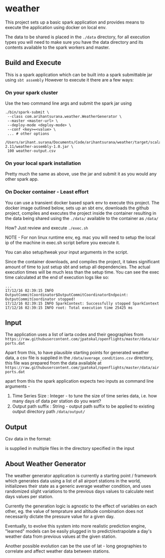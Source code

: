 # weather
This project sets up a basic spark application and provides means to execute the application using docker on local env.

The data to be shared is placed in the `./data` directory, for all execution types you will need to make sure you have the data directory and its contents available to the spark workers and master.

## Build and Execute
This is a spark application which can be built into a spark submittable jar using `sbt assembly`
However to execute it there are a few ways:

### On your spark cluster
Use the two command line args and submit the spark jar using
 ```
./bin/spark-submit \
  --class com.arihantsurana.weather.WeatherGenerator \
  --master <master-url> \
  --deploy-mode <deploy-mode> \
  --conf <key>=<value> \
  ... # other options
  /Users/arihant.surana/Documents/Code/arihantsurana/weather/target/scala-2.11/weather-assembly-1.0.jar \
  100 weather-output.csv
```

### On your local spark installation
Pretty much the same as above, use the jar and submit it as you would any other spark app.

### On Docker container - Least effort
You can use a transient docker based spark env to execute this project. The docker image outlined below, sets up an sbt env, downloads the github project, compiles and executes the project inside the container resulting in the data being shared using the `./data/` available to the container as `/data/`

How?
Just review and execute `./exec.sh`

NOTE -
For non linux runtime env, eg. mac you will need to setup the local ip of the machine in exec.sh script before you execute it.

You can also setup/tweak your input arguments in the script.

Since the container downloads,  and compiles the project, it takes significant amount of time to just setup sbt and setup all dependencies.
The actual execution times will be much less than the setup time. You can see the exec time calculated at the end of execution logs like so:
```
...
17/12/16 02:39:15 INFO OutputCommitCoordinator$OutputCommitCoordinatorEndpoint: OutputCommitCoordinator stopped!
17/12/16 02:39:15 INFO SparkContext: Successfully stopped SparkContext
17/12/16 02:39:15 INFO root: Total execution time 25425 ms
```


## Input
The application uses a list of iarta codes and their geographies from `https://raw.githubusercontent.com/jpatokal/openflights/master/data/airports.dat`

Apart from this, to have plausible starting points for generated weather data, a csv file is supplied in the `/data/average_conditions.csv` directory, this file was prepared from the data available at `https://raw.githubusercontent.com/jpatokal/openflights/master/data/airports.dat`

apart from this the spark application expects two inputs as command line arguments -
1) Time Series Size : Integer - to tune the size of time series data, i.e. how many days of data per station do you want?
2) Output path suffix : String - output path suffix to be applied to existing output directory path `/data/output/`

## Output
Csv data in the format:

is supplied in multiple files in the directory specified in the input

## About Weather Generator
The weather generator application is currently a starting point / framework which generates data using a list of all airport stations in the world, initializews their state as a generic average weather condition, and uses randomized slight variations to the previous days values to calculate next days values per station.

Currently the generation logic is agnostic to the effect of variables on each other, eg. the value of temprature and altitude combination does not necessarily dictate the pressure value for a given day.

 Eventually, to evolve this system into more realistic prediction engine, "learned" models can be easily plugged in to predict/extrapolate a day's weather data from previous values at the given station.

 Another possible evolution can be the use of lat - long geographies to correlate and affect weather data between stations.


